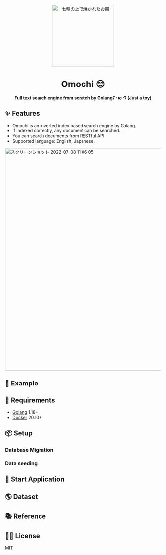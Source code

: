 <div align="center">
    <img height=200 src="https://user-images.githubusercontent.com/57289763/177349765-887dd049-f5cf-440f-9a57-e04161019759.png" alt="七輪の上で焼かれたお餅">
</div>


<h1 align="center">Omochi 😊</h1>

<p align="center"><strong>Full text search engine from scratch by Golangʕ◔ϖ◔ʔ (Just a toy)</strong></p>

## ✨ Features

- Omochi is an inverted index based search engine by Golang.
- If indexed correctly, any document can be searched.
- You can search documents from RESTful API.
- Supported language: English, Japanese.

<img width="720" alt="スクリーンショット 2022-07-08 11 06 05" src="https://user-images.githubusercontent.com/57289763/177902184-e72af3f7-7836-467b-8dca-ca1159dc3e5c.png">

## 🤩 Example

## 📍 Requirements

- [Golang](https://golang.org/) 1.18+
- [Docker](https://www.docker.com/) 20.10+

## 📦 Setup

### Database Migration



### Data seeding

## 🏇 Start Application

## 🌎 Dataset

## 📚 Reference

## 🧑‍💻 License

[MIT](https://github.com/YadaYuki/omochi/blob/yadayuki/add-readme/LICENSE)